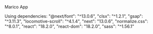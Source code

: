 Marico App

Using dependencies: 
    "@next/font": "^13.0.6",
    "clsx": "^1.2.1",
    "gsap": "^3.11.3",
    "locomotive-scroll": "^4.1.4",
    "next": "13.0.6",
    "normalize.css": "^8.0.1",
    "react": "18.2.0",
    "react-dom": "18.2.0",
    "sass": "^1.56.1"
